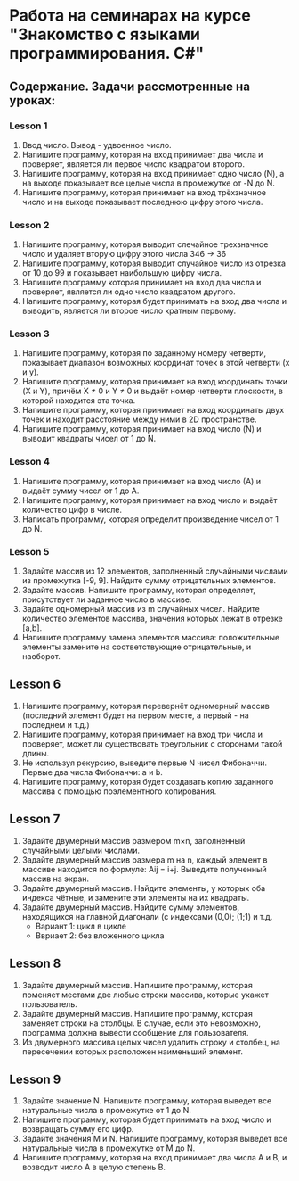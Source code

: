 # Работа на семинарах на курсе "Знакомство с языками программирования. C#"

## Содержание. Задачи рассмотренные на уроках:

### Lesson 1
1. Ввод число. Вывод - удвоенное число.
2. Напишите программу, которая на вход принимает два числа и проверяет, является ли первое число квадратом второго.
3. Напишите программу, которая на вход принимает одно число (N), а на выходе показывает все целые числа в промежутке от -N до N.
4. Напишите программу, которая принимает на вход трёхзначное число и на выходе показывает последнюю цифру этого числа.

### Lesson 2
1. Напишите программу, которая выводит слечайное трехзначное число и удаляет вторую цифру этого числа 346 -> 36
2. Напишите программу, которая выводит случайное число из отрезка от 10 до 99 и показывает наибольшую цифру числа.
3. Напишите программу которая принимает на вход два числа и проверяет, является ли одно число квадратом другого.
4. Напишите программу, которая будет принимать на вход два числа и выводить, является ли второе число кратным первому.

### Lesson 3
1. Напишите программу, которая по заданному номеру четверти, показывает диапазон возможных координат точек в этой четверти (x и y).
2. Напишите программу, которая принимает на вход координаты точки (X и Y), причём X ≠ 0 и Y ≠ 0 и выдаёт номер четверти плоскости, в которой находится эта точка.
3. Напишите программу, которая принимает на вход координаты двух точек и находит расстояние между ними в 2D пространстве.
4. Напишите программу, которая принимает на вход число (N) и выводит квадраты чисел от 1 до N.

### Lesson 4
1. Напишите программу, которая принимает на вход число (А) и выдаёт сумму чисел от 1 до А.
2. Напишите программу, которая принимает на вход число и выдаёт количество цифр в числе.
3. Написать программу, которая определит произведение чисел от 1 до N.

### Lesson 5
1. Задайте массив из 12 элементов, заполненный случайными числами из промежутка [-9, 9]. Найдите сумму отрицательных элементов.
2. Задайте массив. Напишите программу, которая определяет, присутствует ли заданное число в массиве.
3. Задайте одномерный массив из m случайных чисел. Найдите количество элементов массива, значения которых лежат в отрезке [a,b].
4. Напишите программу замена элементов массива: положительные элементы замените на соответствующие отрицательные, и наоборот.

## Lesson 6
1. Напишите программу, которая перевернёт одномерный массив (последний элемент будет на первом месте, а первый - на последнем и т.д.)
2. Напишите программу, которая принимает на вход три числа и проверяет, может ли существовать треугольник с сторонами такой длины.
3. Не используя рекурсию, выведите первые N чисел Фибоначчи. Первые два числа Фибоначчи: a и b.
4. Напишите программу, которая будет создавать копию заданного массива с помощью поэлементного копирования.

## Lesson 7
1. Задайте двумерный массив размером m×n, заполненный случайными целыми числами.
2. Задайте двумерный массив размера m на n, каждый элемент в массиве находится по формуле: Aij = i+j. Выведите полученный массив на экран.
3. Задайте двумерный массив. Найдите элементы, у которых оба индекса чётные, и замените эти элементы на их квадраты.
4. Задайте двумерный массив. Найдите сумму элементов, находящихся на главной диагонали (с индексами (0,0); (1;1) и т.д.
    * Вариант 1: цикл в цикле
    * Ввриает 2: без вложенного цикла

## Lesson 8
1. Задайте двумерный массив. Напишите программу, которая поменяет местами две любые строки массива, которые укажет пользователь.
2. Задайте двумерный массив. Напишите программу, которая заменяет строки на столбцы. В случае, если это невозможно, программа должна вывести сообщение для пользователя.
3. Из двумерного массива целых чисел удалить строку и столбец, на пересечении которых расположен наименьший элемент.

## Lesson 9
1. Задайте значение N. Напишите программу, которая выведет все натуральные числа в промежутке от 1 до N.
2. Напишите программу, которая будет принимать на вход число и возвращать сумму его цифр.
3. Задайте значения M и N. Напишите программу, которая выведет все натуральные числа в промежутке от M до N.
4. Напишите программу, которая на вход принимает два числа A и B, и возводит число А в целую степень B.

